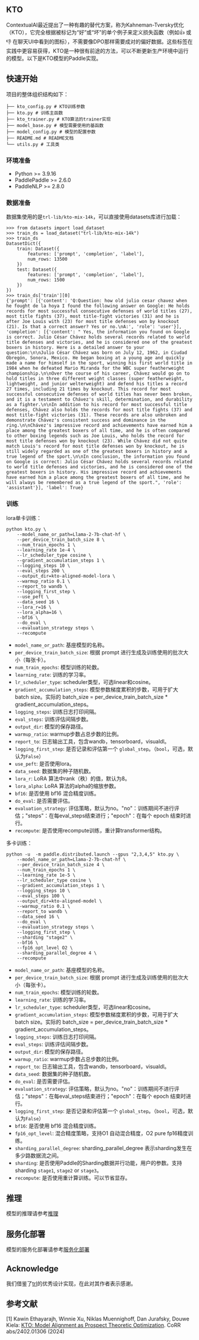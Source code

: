 ## KTO

ContextualAI最近提出了一种有趣的替代方案，称为Kahneman-Tversky优化（KTO），它完全根据被标记为“好”或“坏”的单个例子来定义损失函数（例如👍 或👎 在聊天UI中看到的图标），不需要像DPO那样需要成对的偏好数据。这些标签在实践中更容易获得，KTO是一种很有前途的方法，可以不断更新生产环境中运行的模型。以下是KTO模型的Paddle实现。

## 快速开始

项目的整体组织结构如下：

```
├── kto_config.py # KTO训练参数
├── kto.py # 训练主函数
├── kto_trainer.py # KTO算法的trainer实现
├── model_base.py # 模型需要使用的基函数
├── model_config.py # 模型的配置参数
├── README.md # README文档
└── utils.py # 工具类
```

### 环境准备

- Python >= 3.9.16
- PaddlePaddle >= 2.6.0
- PaddleNLP >= 2.8.0

### 数据准备

数据集使用的是`trl-lib/kto-mix-14k`，可以直接使用datasets库进行加载：

```
>>> from datasets import load_dataset
>>> train_ds = load_dataset("trl-lib/kto-mix-14k")
>>> train_ds
DatasetDict({
    train: Dataset({
        features: ['prompt', 'completion', 'label'],
        num_rows: 13500
    })
    test: Dataset({
        features: ['prompt', 'completion', 'label'],
        num_rows: 1500
    })
})
>>> train_ds['train'][0]
{'prompt': [{'content': 'Q:Question: how old julio cesar chavez when he fought de la hoya I found the following answer on Google: He holds records for most successful consecutive defenses of world titles (27), most title fights (37), most title-fight victories (31) and he is after Joe Louis with (23) for most title defenses won by knockout (21). Is that a correct answer? Yes or no.\nA:', 'role': 'user'}], 'completion': [{'content': " Yes, the information you found on Google is correct. Julio César Chávez holds several records related to world title defenses and victories, and he is considered one of the greatest boxers in history. Here is a detailed answer to your question:\n\nJulio César Chávez was born on July 12, 1962, in Ciudad Obregón, Sonora, Mexico. He began boxing at a young age and quickly made a name for himself in the sport, winning his first world title in 1984 when he defeated Mario Miranda for the WBC super featherweight championship.\n\nOver the course of his career, Chávez would go on to hold titles in three different weight classes (super featherweight, lightweight, and junior welterweight) and defend his titles a record 27 times, including 21 times by knockout. This record for most successful consecutive defenses of world titles has never been broken, and it is a testament to Chávez's skill, determination, and durability as a fighter.\n\nIn addition to his record for most successful title defenses, Chávez also holds the records for most title fights (37) and most title-fight victories (31). These records are also unbroken and demonstrate Chávez's consistent success and dominance in the ring.\n\nChávez's impressive record and achievements have earned him a place among the greatest boxers of all time, and he is often compared to other boxing legends such as Joe Louis, who holds the record for most title defenses won by knockout (23). While Chávez did not quite match Louis's record for most title defenses won by knockout, he is still widely regarded as one of the greatest boxers in history and a true legend of the sport.\n\nIn conclusion, the information you found on Google is correct: Julio César Chávez holds several records related to world title defenses and victories, and he is considered one of the greatest boxers in history. His impressive record and achievements have earned him a place among the greatest boxers of all time, and he will always be remembered as a true legend of the sport.", 'role': 'assistant'}], 'label': True}
```
### 训练

lora单卡训练：

```
python kto.py \
    --model_name_or_path=Llama-2-7b-chat-hf \
    --per_device_train_batch_size 8 \
    --num_train_epochs 1 \
    --learning_rate 1e-4 \
    --lr_scheduler_type cosine \
    --gradient_accumulation_steps 1 \
    --logging_steps 10 \
    --eval_steps 200 \
    --output_dir=kto-aligned-model-lora \
    --warmup_ratio 0.1 \
    --report_to wandb \
    --logging_first_step \
    --use_peft \
    --data_seed 16 \
    --lora_r=16 \
    --lora_alpha=16 \
    --bf16 \
    --do_eval \
    --evaluation_strategy steps \
    --recompute
```

- `model_name_or_path`: 基座模型的名称。
- `per_device_train_batch_size`: 根据 prompt 进行生成及训练使用的批次大小（每张卡）。
- `num_train_epochs`: 模型训练的轮数。
- `learning_rate`: 训练的学习率。
- `lr_scheduler_type`: scheduler类型，可选linear和cosine。
- `gradient_accumulation_steps`: 模型参数梯度累积的步数，可用于扩大 batch size。实际的 batch_size = per_device_train_batch_size * gradient_accumulation_steps。
- `logging_steps`: 训练日志打印间隔。
- `eval_steps`: 训练评估间隔步数。
- `output_dir`: 模型的保存路径。
- `warmup_ratio`: warmup步数占总步数的比例。
- `report_to`: 日志输出工具，包含wandb，tensorboard，visualdl。
- `logging_first_step`: 是否记录和评估第一个 `global_step`。（`bool`，可选，默认为`False`）
- `use_peft`: 是否使用lora。
- `data_seed`: 数据集的种子随机数。
- `lora_r`: LoRA 算法中rank（秩）的值，默认为8。
- `lora_alpha`: LoRA 算法的alpha的缩放参数。
- `bf16`: 是否使用 bf16 混合精度训练。
- `do_eval`: 是否需要评估。
- `evaluation_strategy`: 评估策略，默认为no。"no"：训练期间不进行评估；"steps"：在每eval_steps结束进行；"epoch"：在每个 epoch 结束时进行。
- `recompute`: 是否使用recompute训练，重计算transformer结构。

多卡训练：
```
python -u  -m paddle.distributed.launch --gpus "2,3,4,5" kto.py \
    --model_name_or_path=Llama-2-7b-chat-hf \
    --per_device_train_batch_size 4 \
    --num_train_epochs 1 \
    --learning_rate 1e-5 \
    --lr_scheduler_type cosine \
    --gradient_accumulation_steps 1 \
    --logging_steps 10 \
    --eval_steps 100 \
    --output_dir=kto-aligned-model \
    --warmup_ratio 0.1 \
    --report_to wandb \
    --data_seed 16 \
    --do_eval \
    --evaluation_strategy steps \
    --logging_first_step \
    --sharding "stage2" \
    --bf16 \
    --fp16_opt_level O2 \
    --sharding_parallel_degree 4 \
    --recompute
```

- `model_name_or_path`: 基座模型的名称。
- `per_device_train_batch_size`: 根据 prompt 进行生成及训练使用的批次大小（每张卡）。
- `num_train_epochs`: 模型训练的轮数。
- `learning_rate`: 训练的学习率。
- `lr_scheduler_type`: scheduler类型，可选linear和cosine。
- `gradient_accumulation_steps`: 模型参数梯度累积的步数，可用于扩大 batch size。实际的 batch_size = per_device_train_batch_size * gradient_accumulation_steps。
- `logging_steps`: 训练日志打印间隔。
- `eval_steps`: 训练评估间隔步数。
- `output_dir`: 模型的保存路径。
- `warmup_ratio`: warmup步数占总步数的比例。
- `report_to`: 日志输出工具，包含wandb，tensorboard，visualdl。
- `data_seed`: 数据集的种子随机数。
- `do_eval`: 是否需要评估。
- `evaluation_strategy`: 评估策略，默认为no。"no"：训练期间不进行评估；"steps"：在每eval_steps结束进行；"epoch"：在每个 epoch 结束时进行。
- `logging_first_step`: 是否记录和评估第一个 `global_step`。（`bool`，可选，默认为`False`）
- `bf16`: 是否使用 bf16 混合精度训练。
- `fp16_opt_level`: 混合精度策略，支持O1 自动混合精度，O2 pure fp16精度训练。
- `sharding_parallel_degree`: sharding_parallel_degree 表示sharding发生在多少路数据流之间。
- `sharding`: 是否使用Paddle的Sharding数据并行功能，用户的参数。支持sharding `stage1`, `stage2` or `stage3`。
- `recompute`: 是否使用重计算训练。可以节省显存。

## 推理
模型的推理请参考[推理](https://github.com/PaddlePaddle/PaddleNLP/tree/develop/llm#4-%E6%8E%A8%E7%90%86)

## 服务化部署

模型的服务化部署请参考[服务化部署](https://github.com/PaddlePaddle/PaddleNLP/tree/develop/llm#5-%E6%9C%8D%E5%8A%A1%E5%8C%96%E9%83%A8%E7%BD%B2)

## Acknowledge

我们借鉴了[trl](https://github.com/huggingface/trl/tree/main)的优秀设计实现，在此对其作者表示感谢。

## 参考文献

[1] Kawin Ethayarajh, Winnie Xu, Niklas Muennighoff, Dan Jurafsky, Douwe Kiela: [KTO: Model Alignment as Prospect Theoretic Optimization](https://arxiv.org/abs/2402.01306). CoRR abs/2402.01306 (2024)
